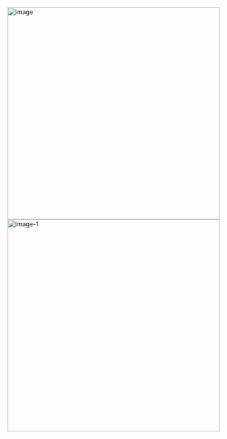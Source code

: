 <img width="480" alt="image" src="https://github.com/user-attachments/assets/dda92acd-0a71-4dff-8018-ca0651562fd5" />

<img width="480" alt="image-1" src="https://github.com/user-attachments/assets/81b72c78-245f-49b3-8972-24def04f40f5" />
